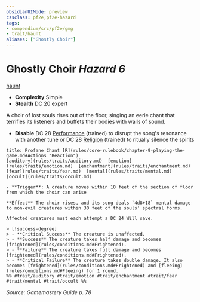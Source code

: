 ```yaml
---
obsidianUIMode: preview
cssclass: pf2e,pf2e-hazard
tags:
- compendium/src/pf2e/gmg
- trait/haunt
aliases: ["Ghostly Choir"]
---
```

# Ghostly Choir *Hazard 6*  
[haunt](rules/traits/haunt.md)  

- **Complexity** Simple
- **Stealth** DC 20 expert  

A choir of lost souls rises out of the floor, singing an eerie chant that terrifies its listeners and buffets their bodies with walls of sound.

- **Disable** DC 28 [Performance](compendium/skills.md#Performance) (trained) to disrupt the song's resonance with another tune or DC 28 [Religion](compendium/skills.md#Religion) (trained) to ritually silence the spirits  
     
```ad-embed-ability
title: Profane Chant [R](rules/core-rulebook/chapter-9-playing-the-game.md#Actions "Reaction")
[auditory](rules/traits/auditory.md)  [emotion](rules/traits/emotion.md)  [enchantment](rules/traits/enchantment.md)  [fear](rules/traits/fear.md)  [mental](rules/traits/mental.md)  [occult](rules/traits/occult.md)  

- **Trigger**: A creature moves within 10 feet of the section of floor from which the choir can arise

**Effect** The choir rises, and its song deals `4d8+18` mental damage to non-evil creatures within 30 feet of the souls' spectral forms.

Affected creatures must each attempt a DC 24 Will save.

> [!success-degree] 
> - **Critical Success** The creature is unaffected.
> - **Success** The creature takes half damage and becomes [frightened](rules/conditions.md#Frightened).
> - **Failure** The creature takes full damage and becomes [frightened](rules/conditions.md#Frightened).
> - **Critical Failure** The creature takes double damage. It also becomes [frightened](rules/conditions.md#Frightened) and [fleeing](rules/conditions.md#Fleeing) for 1 round.  
%% #trait/auditory #trait/emotion #trait/enchantment #trait/fear #trait/mental #trait/occult %%
```

*Source: Gamemastery Guide p. 78*